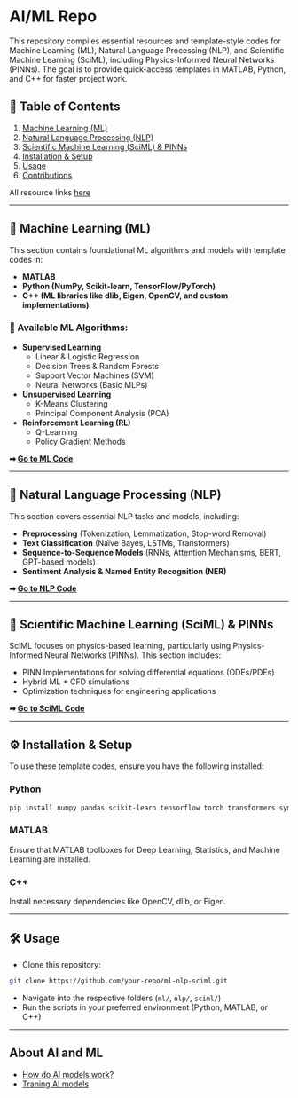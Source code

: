 # AI/ML Repo

This repository compiles essential resources and template-style codes for Machine Learning (ML), Natural Language Processing (NLP), and Scientific Machine Learning (SciML), including Physics-Informed Neural Networks (PINNs). The goal is to provide quick-access templates in MATLAB, Python, and C++ for faster project work.

## 📌 Table of Contents
1. [Machine Learning (ML)](#machine-learning-ml)
2. [Natural Language Processing (NLP)](#natural-language-processing-nlp)
3. [Scientific Machine Learning (SciML) & PINNs](#scientific-machine-learning-sciml--pinns)
4. [Installation & Setup](#installation--setup)
5. [Usage](#usage)
6. [Contributions](#contributions)

All resource links [here](Resources.md)

---

## 🚀 Machine Learning (ML)
This section contains foundational ML algorithms and models with template codes in:
- **MATLAB**
- **Python (NumPy, Scikit-learn, TensorFlow/PyTorch)**
- **C++ (ML libraries like dlib, Eigen, OpenCV, and custom implementations)**

### 📂 Available ML Algorithms:
- **Supervised Learning**
  - Linear & Logistic Regression
  - Decision Trees & Random Forests
  - Support Vector Machines (SVM)
  - Neural Networks (Basic MLPs)
- **Unsupervised Learning**
  - K-Means Clustering
  - Principal Component Analysis (PCA)
- **Reinforcement Learning (RL)**
  - Q-Learning
  - Policy Gradient Methods

**➡ [Go to ML Code](ml/)**

---

## 📝 Natural Language Processing (NLP)
This section covers essential NLP tasks and models, including:
- **Preprocessing** (Tokenization, Lemmatization, Stop-word Removal)
- **Text Classification** (Naïve Bayes, LSTMs, Transformers)
- **Sequence-to-Sequence Models** (RNNs, Attention Mechanisms, BERT, GPT-based models)
- **Sentiment Analysis & Named Entity Recognition (NER)**

**➡ [Go to NLP Code](nlp/)**

---

## 🔬 Scientific Machine Learning (SciML) & PINNs
SciML focuses on physics-based learning, particularly using Physics-Informed Neural Networks (PINNs). 
This section includes:
- PINN Implementations for solving differential equations (ODEs/PDEs)
- Hybrid ML + CFD simulations
- Optimization techniques for engineering applications

**➡ [Go to SciML Code](sciml/)**

---

## ⚙ Installation & Setup
To use these template codes, ensure you have the following installed:

### Python
```sh
pip install numpy pandas scikit-learn tensorflow torch transformers sympy matplotlib
```

### MATLAB
Ensure that MATLAB toolboxes for Deep Learning, Statistics, and Machine Learning are installed.

### C++
Install necessary dependencies like OpenCV, dlib, or Eigen.

---

## 🛠 Usage
- Clone this repository:
```sh
git clone https://github.com/your-repo/ml-nlp-sciml.git
```
- Navigate into the respective folders (`ml/`, `nlp/`, `sciml/`)
- Run the scripts in your preferred environment (Python, MATLAB, or C++)

---

## About AI and ML

- [How do AI models work?](https://www.linkedin.com/posts/andreashorn1_%F0%9D%97%A0%F0%9D%97%BC%F0%9D%98%80%F0%9D%98%81-%F0%9D%97%BD%F0%9D%97%B2%F0%9D%97%BC%F0%9D%97%BD%F0%9D%97%B9%F0%9D%97%B2-%F0%9D%98%82%F0%9D%98%80%F0%9D%97%B2-%F0%9D%97%96%F0%9D%97%B5%F0%9D%97%AE%F0%9D%98%81%F0%9D%97%9A%F0%9D%97%A3-activity-7313229685243453444-pnyy/?utm_source=share&utm_medium=member_android&rcm=ACoAAD-ruCgBJnujmeLzmj1X4DpLLTuxktERedQ)
- [Traning AI models](https://www.linkedin.com/posts/peter-soetens_what-people-around-me-miss-all-the-time-is-ugcPost-7313570313550651392-C4BK/?utm_source=share&utm_medium=member_android&rcm=ACoAAD-ruCgBJnujmeLzmj1X4DpLLTuxktERedQ)

